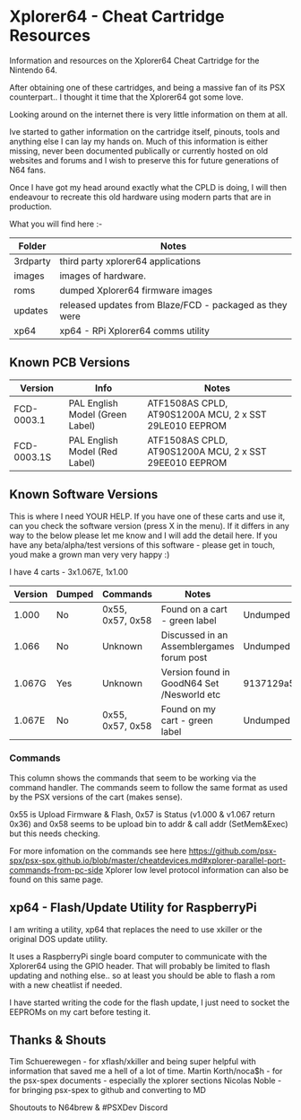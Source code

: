 # Xplorer64 -  Cheat Cartridge Resources

Information and resources on the Xplorer64 Cheat Cartridge for the Nintendo 64.

After obtaining one of these cartridges, and being a massive fan of its PSX counterpart.. I thought it time that the Xplorer64 got some love.

Looking around on the internet there is very little information on them at all.

Ive started to gather information on the cartridge itself, pinouts, tools and anything else I can lay my hands on. Much of this information is either missing, never been documented publically or currently hosted on old websites and forums and I wish to preserve this for future generations of N64 fans.

Once I have got my head around exactly what the CPLD is doing, I will then endeavour to recreate this old hardware using modern parts that are in production.

What you will find here :-

Folder    |Notes 
----------|--------------------------------------
3rdparty | third party xplorer64 applications
images | images of hardware.
roms | dumped Xplorer64 firmware images
updates | released updates from Blaze/FCD - packaged as they were
xp64 |  xp64 - RPi Xplorer64 comms utility

## Known PCB Versions

Version     |Info                            | Notes
------------|--------------------------------|------------
FCD-0003.1  |PAL English Model (Green Label) | ATF1508AS CPLD, AT90S1200A MCU, 2 x SST 29LE010 EEPROM
FCD-0003.1S |PAL English Model (Red Label)   | ATF1508AS CPLD, AT90S1200A MCU, 2 x SST 29EE010 EEPROM

## Known Software Versions

This is where I need YOUR HELP. If you have one of these carts and use it, can you check the software version (press X in the menu). If it differs in any way to the below please let me know and I will add the detail here. If you have any beta/alpha/test versions of this software - please get in touch, youd make a grown man very very happy :)

I have 4 carts - 3x1.067E, 1x1.00

Version|Dumped|Commands                    |Notes                                        |MD5/Notes2
-------|------|----------------------------|---------------------------------------------|----------------------
1.000  | No   | 0x55, 0x57, 0x58           | Found on a cart - green label               |Undumped 
1.066  | No   | Unknown                    | Discussed in an Assemblergames forum post   |Undumped
1.067G | Yes  | Unknown                    | Version found in GoodN64 Set /Nesworld etc  |9137129a586e1bcab6ae81bac6b01275
1.067E | No   | 0x55, 0x57, 0x58           | Found on my cart - green label              |Undumped

### Commands

This column shows the commands that seem to be working via the command handler. The commands seem to follow the same format as used by the PSX versions of the cart (makes sense).

0x55 is Upload Firmware & Flash, 0x57 is Status (v1.000 & v1.067 return 0x36) and 0x58 seems to be upload bin to addr & call addr (SetMem&Exec) but this needs checking.

For more infomation on the commands see here https://github.com/psx-spx/psx-spx.github.io/blob/master/cheatdevices.md#xplorer-parallel-port-commands-from-pc-side
Xplorer low level protocol information can also be found on this same page.

## xp64 - Flash/Update Utility for RaspberryPi

I am writing a utility, xp64 that replaces the need to use xkiller or the original DOS update utility.

It uses a RaspberryPi single board computer to communicate with the Xplorer64 using the GPIO header.
That will probably be limited to flash updating and nothing else.. so at least you should be able to flash a rom with a new cheatlist if needed.

I have started writing the code for the flash update, I just need to socket the EEPROMs on my cart before testing it.

## Thanks & Shouts

Tim Schuerewegen - for xflash/xkiller and being super helpful with information that saved me a hell of a lot of time.
Martin Korth/noca$h - for the psx-spex documents - especially the xplorer sections
Nicolas Noble - for bringing psx-spex to github and converting to MD

Shoutouts to N64brew & #PSXDev Discord
